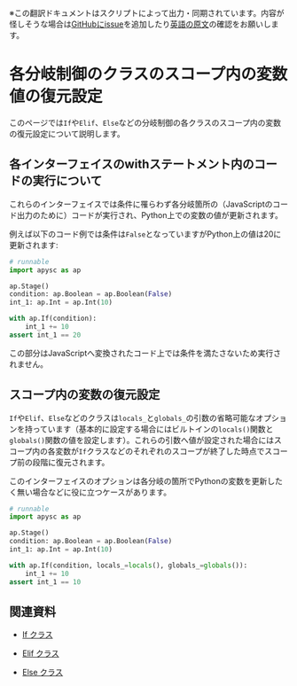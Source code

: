 <span class="inconspicuous-txt">※この翻訳ドキュメントはスクリプトによって出力・同期されています。内容が怪しそうな場合は<a href="https://github.com/simon-ritchie/apysc/issues" target="_blank">GitHubにissue</a>を追加したり[英語の原文](https://simon-ritchie.github.io/apysc/en/branch_instruction_variables_reverting_setting.html)の確認をお願いします。</span>

# 各分岐制御のクラスのスコープ内の変数値の復元設定

このページでは`If`や`Elif`、`Else`などの分岐制御の各クラスのスコープ内の変数の復元設定について説明します。

## 各インターフェイスのwithステートメント内のコードの実行について

これらのインターフェイスでは条件に罹らわず各分岐箇所の（JavaScriptのコード出力のために）コードが実行され、Python上での変数の値が更新されます。

例えば以下のコード例では条件は`False`となっていますがPython上の値は20に更新されます:

```py
# runnable
import apysc as ap

ap.Stage()
condition: ap.Boolean = ap.Boolean(False)
int_1: ap.Int = ap.Int(10)

with ap.If(condition):
    int_1 += 10
assert int_1 == 20
```

この部分はJavaScriptへ変換されたコード上では条件を満たさないため実行されません。

## スコープ内の変数の復元設定

`If`や`Elif`、`Else`などのクラスは`locals_`と`globals_`の引数の省略可能なオプションを持っています（基本的に設定する場合にはビルトインの`locals()`関数と`globals()`関数の値を設定します）。これらの引数へ値が設定された場合にはスコープ内の各変数が`If`クラスなどのそれぞれのスコープが終了した時点でスコープ前の段階に復元されます。

このインターフェイスのオプションは各分岐の箇所でPythonの変数を更新したく無い場合などに役に立つケースがあります。

```py
# runnable
import apysc as ap

ap.Stage()
condition: ap.Boolean = ap.Boolean(False)
int_1: ap.Int = ap.Int(10)

with ap.If(condition, locals_=locals(), globals_=globals()):
    int_1 += 10
assert int_1 == 10
```

## 関連資料

- [If クラス](jp_if.md)
- [Elif クラス](jp_elif.md)

- [Else クラス](jp_else.md)